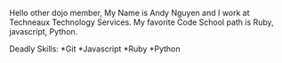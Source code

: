 Hello other dojo member,
	My Name is Andy Nguyen and I work at Techneaux Technology Services.
	My favorite Code School path is Ruby, javascript, Python.

Deadly Skills:
*Git
*Javascript
*Ruby
*Python
